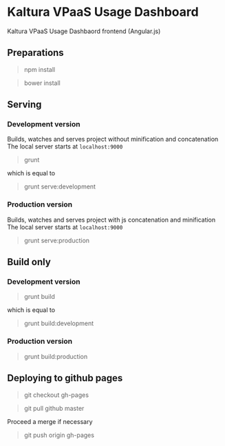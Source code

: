 # Kaltura VPaaS Usage Dashboard

Kaltura VPaaS Usage Dashbaord frontend (Angular.js)

## Preparations

> npm install

> bower install

## Serving


### Development version

Builds, watches and serves project without minification and concatenation
The local server starts at `localhost:9000`

> grunt

which is equal to

> grunt serve:development

### Production version

Builds, watches and serves project with js concatenation and minification
The local server starts at `localhost:9000`

> grunt serve:production

## Build only

### Development version

> grunt build

which is equal to

> grunt build:development

### Production version

> grunt build:production

## Deploying to github pages

> git checkout gh-pages

> git pull github master

Proceed a merge if necessary

> git push origin gh-pages